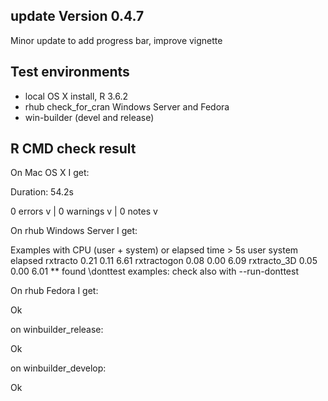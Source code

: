 ## update Version 0.4.7

Minor update to add progress bar, improve vignette

## Test environments
* local OS X install, R 3.6.2
* rhub check_for_cran Windows Server and Fedora
* win-builder (devel and release)

## R CMD check result

On Mac OS X I get:

Duration: 54.2s

0 errors v | 0 warnings v | 0 notes v

On rhub Windows Server I get:

   Examples with CPU (user + system) or elapsed time > 5s
               user system elapsed
   rxtracto    0.21   0.11    6.61
   rxtractogon 0.08   0.00    6.09
   rxtracto_3D 0.05   0.00    6.01
   ** found \donttest examples: check also with --run-donttest

On rhub Fedora I get:

Ok
  
on winbuilder_release:

Ok

on winbuilder_develop:

Ok

